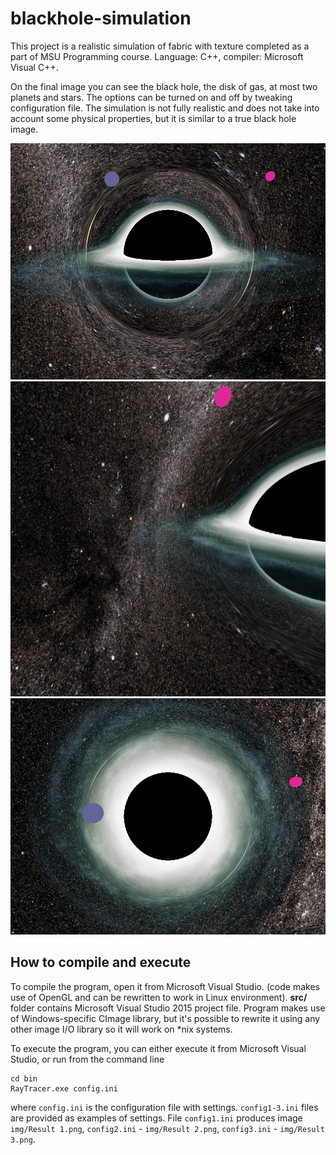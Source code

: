 # blackhole-simulation

This project is a realistic simulation of fabric with texture completed as a part of MSU Programming course. Language: C++, compiler: Microsoft Visual C++.

On the final image you can see the black hole, the disk of gas, at most two planets and stars. The options can be turned on and off by tweaking configuration file. The simulation is not fully realistic and does not take into account some physical properties, but it is similar to a true black hole image. 

<img src="img/Result 1.png"/>
<img src="img/Result 2.png"/>
<img src="img/Result 3.png"/>

## How to compile and execute

To compile the program, open it from Microsoft Visual Studio. (code makes use of OpenGL and can be rewritten to work in Linux environment). **src/** folder contains Microsoft Visual Studio 2015 project file. Program makes use of Windows-specific CImage library, but it's possible to rewrite it using any other image I/O library so it will work on *nix systems.

To execute the program, you can either execute it from Microsoft Visual Studio, or run from the command line

```
cd bin
RayTracer.exe config.ini
```

where ``config.ini`` is the configuration file with settings. ``config1-3.ini`` files are provided as examples of settings. File ``config1.ini`` produces image ``img/Result 1.png``, ``config2.ini`` - ``img/Result 2.png``, ``config3.ini`` - ``img/Result 3.png``.
